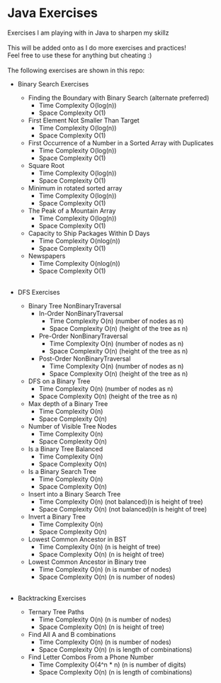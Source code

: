 # Java Exercises
Exercises I am playing with in Java to sharpen my skillz<br/><br/>
This will be added onto as I do more exercises and practices!<br/>
Feel free to use these for anything but cheating :)<br/><br/>
The following exercises are shown in this repo:<br/>
- Binary Search Exercises<br/>
  - Finding the Boundary with Binary Search (alternate preferred)<br/>
      - Time Complexity O(log(n))<br/>
      - Space Complexity O(1)<br/>
  - First Element Not Smaller Than Target<br/>
    - Time Complexity O(log(n))<br/>
    - Space Complexity O(1)<br/>
  - First Occurrence of a Number in a Sorted Array with Duplicates<br/>
    - Time Complexity O(log(n))<br/>
    - Space Complexity O(1)<br/>
  - Square Root<br/>
    - Time Complexity O(log(n))<br/>
    - Space Complexity O(1)<br/>
  - Minimum in rotated sorted array<br/>
    - Time Complexity O(log(n))<br/>
    - Space Complexity O(1)<br/>
  - The Peak of a Mountain Array<br/>
    - Time Complexity O(log(n))<br/>
    - Space Complexity O(1)<br/>
  - Capacity to Ship Packages Within D Days<br/>
    - Time Complexity O(nlog(n))<br/>
    - Space Complexity O(1)<br/>
  - Newspapers<br/>
    - Time Complexity O(nlog(n))<br/>
    - Space Complexity O(1)<br/><br/>
    
- DFS Exercises<br/>
  - Binary Tree NonBinaryTraversal<br/>
    - In-Order NonBinaryTraversal<br/>
      - Time Complexity O(n) (number of nodes as n)<br/>
      - Space Complexity O(n) (height of the tree as n)<br/>
    - Pre-Order NonBinaryTraversal<br/>
      - Time Complexity O(n) (number of nodes as n)<br/>
      - Space Complexity O(n) (height of the tree as n)<br/>
    - Post-Order NonBinaryTraversal<br/>
      - Time Complexity O(n) (number of nodes as n)<br/>
      - Space Complexity O(n) (height of the tree as n)<br/>
  - DFS on a Binary Tree<br/>
    - Time Complexity O(n) (number of nodes as n)<br/>
    - Space Complexity O(n) (height of the tree as n)<br/>
  - Max depth of a Binary Tree<br/>
    - Time Complexity O(n)<br/>
    - Space Complexity O(n)<br/>
  - Number of Visible Tree Nodes<br/>
    - Time Complexity O(n)<br/>
    - Space Complexity O(n)<br/>
  - Is a Binary Tree Balanced<br/>
    - Time Complexity O(n)<br/>
    - Space Complexity O(n)<br/>
  - Is a Binary Search Tree<br/>
    - Time Complexity O(n)<br/>
    - Space Complexity O(n)<br/>
  - Insert into a Binary Search Tree<br/>
    - Time Complexity O(n) (not balanced)(n is height of tree)<br/>
    - Space Complexity O(n) (not balanced)(n is height of tree)<br/>
  - Invert a Binary Tree<br/>
    - Time Complexity O(n)<br/>
    - Space Complexity O(n)<br/>
  - Lowest Common Ancestor in BST<br/>
    - Time Complexity O(n) (n is height of tree)<br/>
    - Space Complexity O(n) (n is height of tree)<br/>
  - Lowest Common Ancestor in Binary tree<br/>
    - Time Complexity O(n) (n is number of nodes)<br/>
    - Space Complexity O(n) (n is number of nodes)<br/><br/>
    
- Backtracking Exercises<br/>
  - Ternary Tree Paths<br/>
    - Time Complexity O(n) (n is number of nodes)<br/>
    - Space Complexity O(n) (n is height of tree)<br/>
  - Find All A and B combinations<br/>
    - Time Complexity O(n) (n is number of nodes)<br/>
    - Space Complexity O(n) (n is length of combinations)<br/>
  - Find Letter Combos From a Phone Number<br/>
    - Time Complexity O(4^n * n) (n is number of digits)<br/>
    - Space Complexity O(n) (n is length of combinations)<br/><br/>